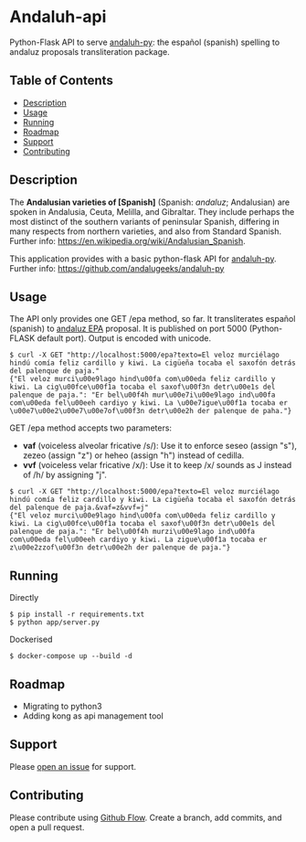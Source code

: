 # Andaluh-api

Python-Flask API to serve [andaluh-py](https://github.com/andalugeeks/andaluh-py): the español (spanish) spelling to andaluz proposals transliteration package.

## Table of Contents

- [Description](#description)
- [Usage](#usage)
- [Running](#running)
- [Roadmap](#roadma)
- [Support](#support)
- [Contributing](#contributing)

## Description

The **Andalusian varieties of [Spanish]** (Spanish: *andaluz*; Andalusian) are spoken in Andalusia, Ceuta, Melilla, and Gibraltar. They include perhaps the most distinct of the southern variants of peninsular Spanish, differing in many respects from northern varieties, and also from Standard Spanish. Further info: https://en.wikipedia.org/wiki/Andalusian_Spanish.

This application provides with a basic python-flask API for [andaluh-py](https://github.com/andalugeeks/andaluh-py). Further info: https://github.com/andalugeeks/andaluh-py

## Usage

The API only provides one GET /epa method, so far. It transliterates español (spanish) to [andaluz EPA](https://andaluhepa.wordpress.com) proposal. It is published on port 5000 (Python-FLASK default port). Output is encoded with unicode.

```
$ curl -X GET "http://localhost:5000/epa?texto=El veloz murciélago hindú comía feliz cardillo y kiwi. La cigüeña tocaba el saxofón detrás del palenque de paja." 
{"El veloz murci\u00e9lago hind\u00fa com\u00eda feliz cardillo y kiwi. La cig\u00fce\u00f1a tocaba el saxof\u00f3n detr\u00e1s del palenque de paja.": "Er bel\u00f4h mur\u00e7i\u00e9lago ind\u00fa com\u00eda fel\u00eeh cardiyo y kiwi. La \u00e7igue\u00f1a tocaba er \u00e7\u00e2\u00e7\u00e7of\u00f3n detr\u00e2h der palenque de paha."}
```

GET /epa method accepts two parameters:

* **vaf** (voiceless alveolar fricative /s/): Use it to enforce seseo (assign "s"), zezeo (assign "z") or heheo (assign "h") instead of cedilla.
* **vvf** (voiceless velar fricative /x/): Use it to keep /x/ sounds as J instead of /h/ by assigning "j".

```
$ curl -X GET "http://localhost:5000/epa?texto=El veloz murciélago hindú comía feliz cardillo y kiwi. La cigüeña tocaba el saxofón detrás del palenque de paja.&vaf=z&vvf=j"
{"El veloz murci\u00e9lago hind\u00fa com\u00eda feliz cardillo y kiwi. La cig\u00fce\u00f1a tocaba el saxof\u00f3n detr\u00e1s del palenque de paja.": "Er bel\u00f4h murzi\u00e9lago ind\u00fa com\u00eda fel\u00eeh cardiyo y kiwi. La zigue\u00f1a tocaba er z\u00e2zzof\u00f3n detr\u00e2h der palenque de paja."}
```

## Running

Directly

```
$ pip install -r requirements.txt
$ python app/server.py
```

Dockerised

```
$ docker-compose up --build -d
```

## Roadmap

* Migrating to python3
* Adding kong as api management tool

## Support

Please [open an issue](https://github.com/andalugeeks/andaluh-api/issues/new) for support.

## Contributing

Please contribute using [Github Flow](https://guides.github.com/introduction/flow/). Create a branch, add commits, and open a pull request.
